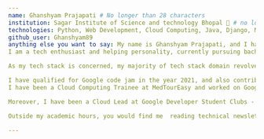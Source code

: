 ```yaml
---
name: Ghanshyam Prajapati # No longer than 28 characters
institution: Sagar Institute of Science and technology Bhopal 🚩 # no longer than 58 characters
technologies: Python, Web Development, Cloud Computing, Java, Django, MySQL
github_user: Ghanshyam89
anything else you want to say: My name is Ghanshyam Prajapati, and I hail from Bhopal, Madhya Pradesh.
I am a tech enthusiast and helping personality, currently pursuing bachelors of technology in computer science and engineering with 8.78 CGPA. I have completed my higher secondary education and secondary education from the Central Board of Secondary Education. 

As my tech stack is concerned, my majority of tech stack domain revolves around python programming to web development and cloud operations.

I have qualified for Google code jam in the year 2021, and also contributed to the CSWALA Open-source project under the Girlscript summer of code this year. 
I have been a Cloud Computing Trainee at MedTourEasy and worked on Google Cloud Platform.

Moreover, I have been a Cloud Lead at Google Developer Student Clubs - SISTec. I have been Google Cloud Facilitator at my GDSC Chapter and also mentored many students in HackBMU 5.0, which is a Hackathon organised by BML University. And I have been the Deputy President of the Student Activity Council at my campus for the academic session 2021-22

Outside my academic hours, you would find me  reading technical newsletters and watching technical videos so that I can keep myself updated with current scenarios in tech.

---
```

